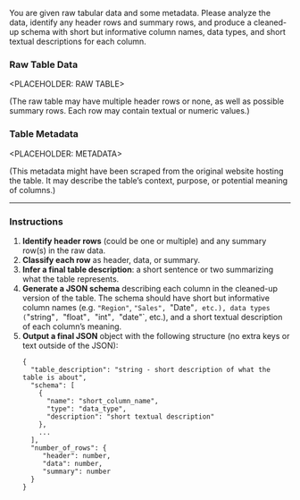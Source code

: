 You are given raw tabular data and some metadata. Please analyze the data, identify any header rows and summary rows, and produce a cleaned-up schema with short but informative column names, data types, and short textual descriptions for each column.

### Raw Table Data
<PLACEHOLDER: RAW TABLE>

(The raw table may have multiple header rows or none, as well as possible summary rows. Each row may contain textual or numeric values.)

### Table Metadata
<PLACEHOLDER: METADATA>

(This metadata might have been scraped from the original website hosting the table. It may describe the table’s context, purpose, or potential meaning of columns.)

---

### Instructions

1. **Identify header rows** (could be one or multiple) and any summary row(s) in the raw data.  
2. **Classify each row** as header, data, or summary.  
3. **Infer a final table description**: a short sentence or two summarizing what the table represents.  
4. **Generate a JSON schema** describing each column in the cleaned-up version of the table. The schema should have short but informative column names (e.g. `"Region"`, `"Sales", `"Date"`, etc.), data types (`"string"`, `"float"`, `"int"`, `"date"`, etc.), and a short textual description of each column’s meaning.  
5. **Output a final JSON** object with the following structure (no extra keys or text outside of the JSON):
   ```jsonc
   {
     "table_description": "string - short description of what the table is about",
     "schema": [
       {
         "name": "short_column_name",
         "type": "data_type",
         "description": "short textual description"
       },
       ...
     ],
     "number_of_rows": {
        "header": number,
        "data": number,
        "summary": number
     }
   }

